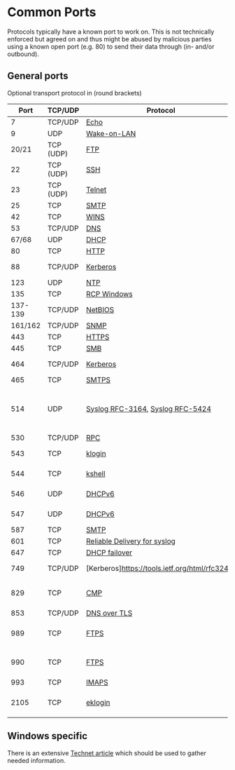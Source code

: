 # Common Ports
Protocols typically have a known port to work on. This is not technically enforced but agreed on and thus might be abused by malicious parties using a known open port (e.g. 80) to send their data through (in- and/or outbound).

## General ports
Optional transport protocol in (round brackets)

Port | TCP/UDP | Protocol | Comment
---|---|---|---
7 | TCP/UDP | [Echo](https://en.wikipedia.org/wiki/Echo_Protocol) | 
9 | UDP | [Wake-on-LAN](https://en.wikipedia.org/wiki/Wake-on-LAN) | Unofficial
20/21 | TCP (UDP) | [FTP](https://en.wikipedia.org/wiki/File_Transfer_Protocol) | _Unsafe, do not use_
22 | TCP (UDP) | [SSH](https://en.wikipedia.org/wiki/Secure_Shell) | 
23 | TCP (UDP) | [Telnet](https://en.wikipedia.org/wiki/Telnet) | _Unsafe, do not use_
25 | TCP | [SMTP](https://en.wikipedia.org/wiki/Simple_Mail_Transfer_Protocol) | 
42 | TCP | [WINS](https://en.wikipedia.org/wiki/Windows_Internet_Name_Service) | 
53 | TCP/UDP | [DNS](https://en.wikipedia.org/wiki/Domain_Name_System) | 
67/68 | UDP | [DHCP](https://en.wikipedia.org/wiki/Dynamic_Host_Configuration_Protocol) | 
80 | TCP | [HTTP](https://en.wikipedia.org/wiki/Hypertext_Transfer_Protocol) | 
88 | TCP/UDP | [Kerberos](https://en.wikipedia.org/wiki/Kerberos_(protocol)) | Kverberos V5 KDC
123 | UDP | [NTP](https://en.wikipedia.org/wiki/Network_Time_Protocol) | 
135 | TCP | [RCP Windows]() | 
137-139 | TCP/UDP | [NetBIOS](https://en.wikipedia.org/wiki/NetBIOS) | 
161/162 | TCP/UDP | [SNMP](https://en.wikipedia.org/wiki/Simple_Network_Management_Protocol) | 
443 | TCP | [HTTPS](https://en.wikipedia.org/wiki/HTTPS) | 
445 | TCP | [SMB](https://en.wikipedia.org/wiki/Server_Message_Block) | named pipes
464 | TCP/UDP | [Kerberos](https://tools.ietf.org/html/rfc3244?#page-2) | Change/Set Password
465 | TCP | [SMTPS](https://en.m.wikipedia.org/wiki/SMTPS) | SMTP over TLS
514 | UDP | [Syslog RFC-3164](https://tools.ietf.org/html/rfc3164?#page-5), [Syslog RFC-5424](https://tools.ietf.org/html/rfc5424) | on Unix the ssh predated rsh also used this port, consider security
530 | TCP/UDP | [RPC](https://en.wikipedia.org/wiki/Remote_procedure_call) | 
543 | TCP | [klogin](https://web.mit.edu/kerberos/krb5-1.4/krb5-1.4.1/doc/krb5-admin/Configuring-Your-Firewall-to-Work-With-Kerberos-V5.html) | Kerberos V5 rlogin
544 | TCP | [kshell](https://web.mit.edu/kerberos/krb5-1.4/krb5-1.4.1/doc/krb5-admin/Configuring-Your-Firewall-to-Work-With-Kerberos-V5.html) | Kerberos V5 remote shell rsh
546 | UDP | [DHCPv6](https://en.m.wikipedia.org/wiki/DHCPv6) | DHCPv6 for clients
547 | UDP | [DHCPv6](https://en.m.wikipedia.org/wiki/DHCPv6) | DHCPv6 for servers
587 | TCP | [SMTP](https://en.m.wikipedia.org/wiki/Simple_Mail_Transfer_Protocol) | 
601 | TCP | [Reliable Delivery for syslog](http://www.networksorcery.com/enp/rfc/rfc3195.txt?#page-33) | 
647 | TCP | [DHCP failover](https://tools.ietf.org/html/draft-ietf-dhc-failover-12?#page-81) | 
749 | TCP/UDP | [Kerberos]https://tools.ietf.org/html/rfc3244) | Kerberos V5 admin/changepw
829 | TCP | [CMP](https://tools.ietf.org/html/rfc4210) | Certificate Management Protocol
853 | TCP/UDP | [DNS over TLS](https://tools.ietf.org/html/rfc7858) | 
989 | TCP | [FTPS](https://en.m.wikipedia.org/wiki/FTPS) | FTPS data channel, this is **NOT** [SFTP](https://en.m.wikipedia.org/wiki/SSH_File_Transfer_Protocol)
990 | TCP | [FTPS](https://en.m.wikipedia.org/wiki/FTPS) | FTPS control channel, this is **NOT** [SFTP](https://en.m.wikipedia.org/wiki/SSH_File_Transfer_Protocol)
993 | TCP | [IMAPS](https://en.m.wikipedia.org/wiki/Internet_Message_Access_Protocol) | IMAP over TLS
2105 | TCP | [eklogin](https://web.mit.edu/kerberos/krb5-1.4/krb5-1.4.1/doc/krb5-admin/Configuring-Your-Firewall-to-Work-With-Kerberos-V5.html) | Encrypted Kerberos V5 rlogin

## Windows specific
There is an extensive [Technet article](https://support.microsoft.com/en-us/help/832017/service-overview-and-network-port-requirements-for-windows) which should be used to gather needed information.
